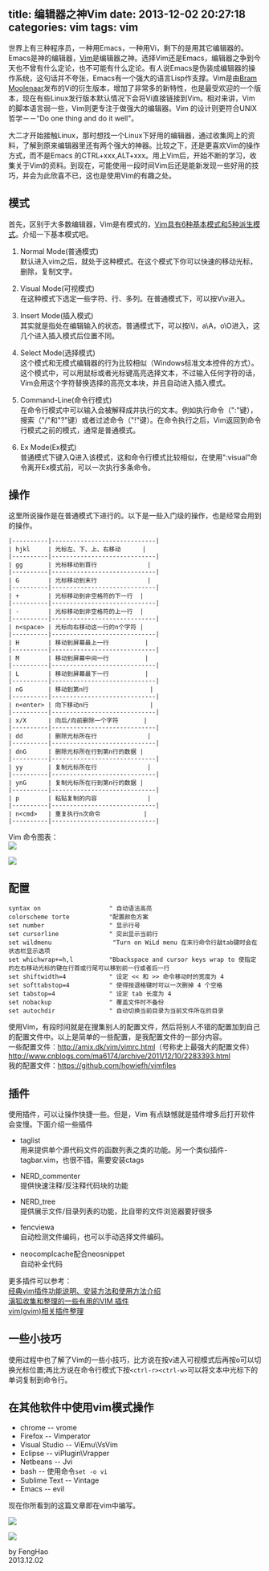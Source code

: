 title: 编辑器之神Vim
date: 2013-12-02 20:27:18
categories: vim
tags: vim
---
世界上有三种程序员，一种用Emacs，一种用Vi，剩下的是用其它编辑器的。Emacs是神的编辑器，[Vim](http://www.vim.org/)是编辑器之神。选择Vim还是Emacs，编辑器之争到今天也不曾有什么定论，也不可能有什么定论。有人说Emacs是伪装成编辑器的操作系统，这句话并不夸张，Emacs有一个强大的语言Lisp作支撑。Vim是由[Bram Moolenaar](http://www.moolenaar.net)发布的Vi的衍生版本，增加了非常多的新特性，也是最受欢迎的一个版本，现在有些Linux发行版本默认情况下会将Vi直接链接到Vim。相对来讲，Vim的脚本语言弱一些，Vim则更专注于做强大的编辑器。Vim 的设计则更符合UNIX哲学－－“Do one thing and do it well"。
<!-- more -->

大二才开始接触Linux，那时想找一个Linux下好用的编辑器，通过收集网上的资料，了解到原来编辑器里还有两个强大的神器。比较之下，还是更喜欢Vim的操作方式，而不是Emacs 的CTRL+xxx,ALT+xxx。用上Vim后，开始不断的学习，收集关于Vim的资料。到现在，可能使用一段时间Vim后还是能新发现一些好用的技巧，并会为此欣喜不已，这也是使用Vim的有趣之处。

## 模式
首先，区别于大多数编辑器，Vim是有模式的，[Vim具有6种基本模式和5种派生模式](http://zh.wikipedia.org/wiki/Vim#.E6.A8.A1.E5.BC.8F)。介绍一下基本模式吧。  

1. Normal Mode(普通模式)  
默认进入vim之后，就处于这种模式。在这个模式下你可以快速的移动光标，删除，复制文字。

2. Visual Mode(可视模式)  
在这种模式下选定一些字符、行、多列。在普通模式下，可以按V\v进入。

3. Insert Mode(插入模式)  
其实就是指处在编辑输入的状态。普通模式下，可以按i\I，a\A，o\O进入，这几个进入插入模式后位置不同。

4. Select Mode(选择模式)  
这个模式和无模式编辑器的行为比较相似（Windows标准文本控件的方式）。这个模式中，可以用鼠标或者光标键高亮选择文本，不过输入任何字符的话，Vim会用这个字符替换选择的高亮文本块，并且自动进入插入模式。

5. Command-Line(命令行模式)  
在命令行模式中可以输入会被解释成并执行的文本。例如执行命令（":"键），搜索（"/"和"?"键）或者过滤命令（"!"键）。在命令执行之后，Vim返回到命令行模式之前的模式，通常是普通模式。

6. Ex Mode(Ex模式)  
普通模式下键入Q进入该模式，这和命令行模式比较相似，在使用":visual"命令离开Ex模式前，可以一次执行多条命令。

## 操作
这里所说操作是在普通模式下进行的。以下是一些入门级的操作，也是经常会用到的操作。
```
|----------|-----------------------------|
| hjkl     | 光标左、下、上、右移动      |
|----------|-----------------------------|
| gg       | 光标移动到首行              |
|----------|-----------------------------|
| G        | 光标移动到末行              |
|----------|-----------------------------|
| +        | 光标移动到非空格符的下一行  |
|----------|-----------------------------|
| -        | 光标移动到非空格符的上一行  |
|----------|-----------------------------|
| n<space> | 光标向右移动这一行的n个字符 |
|----------|-----------------------------|
| H        | 移动到屏幕最上一行          |
|----------|-----------------------------|
| M        | 移动到屏幕中间一行          |
|----------|-----------------------------|
| L        | 移动到屏幕最下一行          |
|----------|-----------------------------|
| nG       | 移动到第n行                 |
|----------|-----------------------------|
| n<enter> | 向下移动n行                 |
|----------|-----------------------------|
| x/X      | 向后/向前删除一个字符       |
|----------|-----------------------------|
| dd       | 删除光标所在行              |	
|----------|-----------------------------|
| dnG      | 删除光标所在行到第n行的数据 |
|----------|-----------------------------|
| yy       | 复制光标所在行              |
|----------|-----------------------------|
| ynG      | 复制光标所在行到第n行的数据 |
|----------|-----------------------------|
| p        | 粘贴复制的内容              |
|----------|-----------------------------|
| n<cmd>   | 重复执行n次命令			 |
|----------|-----------------------------|
```
Vim 命令图表：  
![](/img/vim-shortcuts.png)

![](/img/vim_cheat_sheet_for_programmers_print.png)

## 配置
```
syntax on                   " 自动语法高亮
colorscheme torte           "配置颜色方案
set number                  " 显示行号
set cursorline              " 突出显示当前行
set wildmenu				 "Turn on WiLd menu 在末行命令行敲tab键时会在状态栏显示选项
set whichwrap+=h,l			"Bbackspace and cursor keys wrap to 使指定的左右移动光标的键在行首或行尾可以移到前一行或者后一行
set shiftwidth=4            " 设定 << 和 >> 命令移动时的宽度为 4
set softtabstop=4           " 使得按退格键时可以一次删掉 4 个空格
set tabstop=4               " 设定 tab 长度为 4
set nobackup                " 覆盖文件时不备份
set autochdir               " 自动切换当前目录为当前文件所在的目录
```
使用Vim，有段时间就是在搜集别人的配置文件，然后将别人不错的配置加到自己的配置文件中。以上是简单的一些配置，是我配置文件的一部分内容。  
一些配置文件：<http://amix.dk/vim/vimrc.html>（号称史上最强大的配置文件）  
<http://www.cnblogs.com/ma6174/archive/2011/12/10/2283393.html>  
我的配置文件：<https://github.com/howiefh/vimfiles>

## 插件
使用插件，可以让操作快捷一些。但是，Vim 有点缺憾就是插件增多后打开软件会变慢。下面介绍一些插件	

* taglist  
用来提供单个源代码文件的函数列表之类的功能。另一个类似插件-tagbar.vim，也很不错。需要安装ctags

* NERD_commenter  
提供快速注释/反注释代码块的功能

* NERD_tree  
提供展示文件/目录列表的功能，比自带的文件浏览器要好很多

* fencviewa  
自动检测文件编码，也可以手动选择文件编码。

* neocomplcache配合neosnippet  
自动补全代码

更多插件可以参考：  
[经典vim插件功能说明、安装方法和使用方法介绍](http://blog.csdn.net/tge7618291/article/details/4216977)  
[滇狐收集和整理的一些有用的VIM 插件](http://edyfox.codecarver.org/html/vimplugins.html)  
[vim(gvim)相关插件整理](http://www.vimer.cn/2010/06/%E6%9C%AC%E5%8D%9A%E4%BD%BF%E7%94%A8%E7%9A%84vimgvim%E7%9B%B8%E5%85%B3%E6%8F%92%E4%BB%B6%E6%95%B4%E7%90%86.html)  

## 一些小技巧
使用过程中也了解了Vim的一些小技巧，比方说在按v进入可视模式后再按o可以切换光标位置;再比方说在命令行模式下按`<ctrl-r><ctrl-w>`可以将文本中光标下的单词复制到命令行。

## 在其他软件中使用vim模式操作
* chrome -- vrome
* Firefox -- Vimperator
* Visual Studio -- ViEmu\VsVim
* Eclipse -- viPlugin\Vrapper
* Netbeans -- Jvi
* bash -- 使用命令`set -o vi`
* Sublime Text -- Vintage
* Emacs -- evil

现在你所看到的这篇文章即在vim中编写。

![](/img/godvim.png)

![](/img/success_vim.jpg)

by FengHao  
2013.12.02

